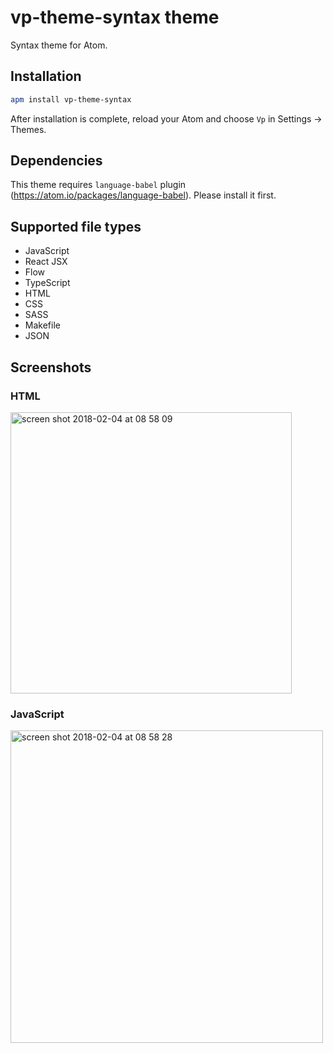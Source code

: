 # vp-theme-syntax theme

Syntax theme for Atom.

## Installation

```bash
apm install vp-theme-syntax
```

After installation is complete, reload your Atom and choose `Vp` in
Settings -> Themes.

## Dependencies

This theme requires `language-babel` plugin (https://atom.io/packages/language-babel).
Please install it first.

## Supported file types

* JavaScript
* React JSX
* Flow
* TypeScript
* HTML
* CSS
* SASS
* Makefile
* JSON

## Screenshots

### HTML

<img width="450" alt="screen shot 2018-02-04 at 08 58 09" src="https://user-images.githubusercontent.com/49911/35775488-b3b766ca-0989-11e8-999c-36d23de0c249.png">


### JavaScript

<img width="500" alt="screen shot 2018-02-04 at 08 58 28" src="https://user-images.githubusercontent.com/49911/35775490-bd62f388-0989-11e8-8511-37d41171b350.png">



